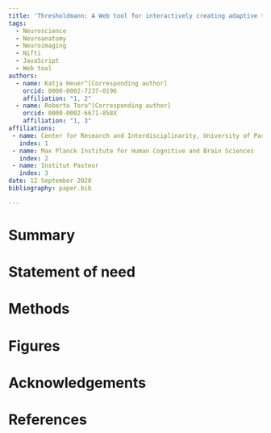 ```yaml
---
title: 'Thresholdmann: A Web tool for interactively creating adaptive thresholds to segment MRI data.'  
tags:
  - Neuroscience
  - Neuroanatomy
  - Neuroimaging
  - Nifti
  - JavaScript
  - Web tool  
authors:
  - name: Katja Heuer^[Corresponding author]   
    orcid: 0000-0002-7237-0196  
    affiliation: "1, 2"
  - name: Roberto Toro^[Corresponding author]  
    orcid: 0000-0002-6671-858X  
    affiliation: "1, 3"  
affiliations:
 - name: Center for Research and Interdisciplinarity, University of Paris  
   index: 1
 - name: Max Planck Institute for Human Cognitive and Brain Sciences  
   index: 2
 - name: Institut Pasteur  
   index: 3
date: 12 September 2020  
bibliography: paper.bib  

---
```


# Summary

# Statement of need 

# Methods

# Figures

# Acknowledgements

# References
